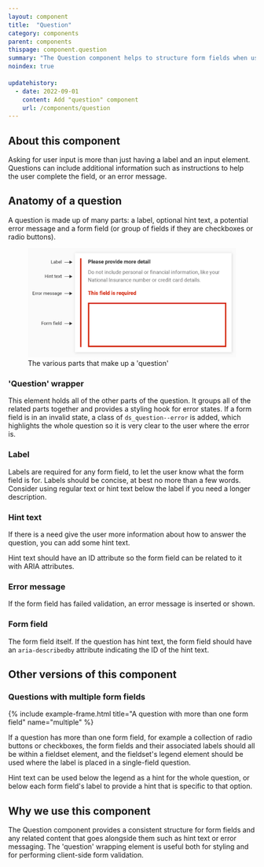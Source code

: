 ```yaml
---
layout: component
title:  "Question"
category: components
parent: components
thispage: component.question
summary: "The Question component helps to structure form fields when using the Design System"
noindex: true

updatehistory:
  - date: 2022-09-01
    content: Add "question" component
    url: /components/question
---
```


## About this component

Asking for user input is more than just having a label and an input element. Questions can include additional information such as instructions to help the user complete the field, or an error message.

## Anatomy of a question

A question is made up of many parts: a label, optional hint text, a potential error message and a form field (or group of fields if they are checkboxes or radio buttons).

<figure class="example__content  overflow--large--2 overflow--xlarge--2">
<img alt="The various parts that make up a question" src="/assets/images/question-anatomy.png" loading="lazy">
<figcaption>The various parts that make up a 'question'</figcaption>
</figure>

### 'Question' wrapper

This element holds all of the other parts of the question. It groups all of the related parts together and provides a styling hook for error states. If a form field is in an invalid state, a class of `ds_question--error` is added, which highlights the whole question so it is very clear to the user where the error is.

### Label

Labels are required for any form field, to let the user know what the form field is for. Labels should be concise, at best no more than a few words. Consider using regular text or hint text below the label if you need a longer description.

### Hint text

If there is a need give the user more information about how to answer the question, you can add some hint text.

Hint text should have an ID attribute so the form field can be related to it with ARIA attributes.

### Error message

If the form field has failed validation, an error message is inserted or shown.

### Form field

The form field itself. If the question has hint text, the form field should have an `aria-describedby` attribute indicating the ID of the hint text.

## Other versions of this component

### Questions with multiple form fields

{% include example-frame.html title="A question with more than one form field" name="multiple" %}

If a question has more than one form field, for example a collection of radio buttons or checkboxes, the form fields and their associated labels should all be within a fieldset element, and the fieldset's legend element should be used where the label is placed in a single-field question.

Hint text can be used below the legend as a hint for the whole question, or below each form field's label to provide a hint that is specific to that option.

## Why we use this component

The Question component provides a consistent structure for form fields and any related content that goes alongside them such as hint text or error messaging. The 'question' wrapping element is useful both for styling and for performing client-side form validation.
